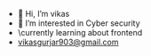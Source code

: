 - 👋 Hi, I’m vikas
- 👀 I’m interested in Cyber security
- \currently learning about frontend
- vikasgurjar903@gmail.com


<!---
vikas-gurjar/vikas-gurjar is a ✨ special ✨ repository because its `README.md` (this file) appears on your GitHub profile.
You can click the Preview link to take a look at your changes.
--->
